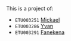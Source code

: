 This is a project of:
- `ETU003251` [Mickael](github.com/NyAinaMickael)
- `ETU003286` [Yvan](github.com/gigasandwich)
- `ETU003291` [Fanekena](github.com/fanekena-dev)